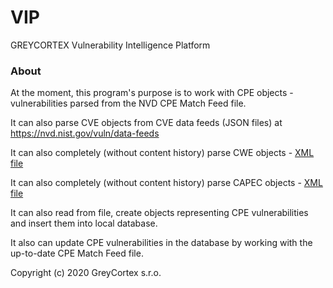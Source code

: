 # VIP
GREYCORTEX Vulnerability Intelligence Platform

### About
At the moment, this program's purpose is to work with CPE objects - vulnerabilities parsed from the NVD CPE Match Feed file.

It can also parse CVE objects from CVE data feeds (JSON files) at https://nvd.nist.gov/vuln/data-feeds

It can also completely (without content history) parse CWE objects - [XML file](https://cwe.mitre.org/data/xml/cwec_latest.xml.zip)

It can also completely (without content history) parse CAPEC objects - [XML file](https://capec.mitre.org/data/xml/capec_latest.xml)

It can also read from file, create objects representing CPE vulnerabilities and insert them into local database.

It also can update CPE vulnerabilities in the database by working with the up-to-date CPE Match Feed file.

Copyright (c) 2020 GreyCortex s.r.o.
